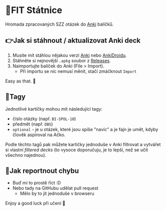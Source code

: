 # 📘FIT Státnice

Hromada zpracovaných SZZ otázek do [Anki](https://apps.ankiweb.net/) balíčků.
## 👉Jak si stáhnout / aktualizovat Anki deck
1. Musíte mít stáhlou nějakou verzi [Anki](https://apps.ankiweb.net/) nebo [AnkiDroidu](https://play.google.com/store/apps/details?id=com.ichi2.anki&hl=cs&gl=US).
2. Stáhněte si nejnovější `.apkg` soubor z [Releases](https://github.com/Morcinus/FIT-Statnice/releases).
3. Naimportujte balíček do Anki (File > Import).
	- Při importu se nic nemusí měnit, stačí zmáčknout `Import`

Easy as that. 🍻

## 📑Tagy
Jednotlivé kartičky mohou mít následující tagy:
- číslo otázky (např. `BI-SPOL-10`)
- předmět (např. `DBS`)
- `optional` - je u otázek, které jsou spíše "navíc" a je fajn je umět, kdyby člověk aspiroval na Ačko.

Podle těchto tagů pak můžete kartičky jednoduše v Anki filtrovat a vytvářet si vlastní _filtered decks_ (to vysoce doporučuju, je to lepší, než se učit všechno najednou).

## 🙋Jak reportnout chybu
- Buď mi to prostě říct :D
- Nebo tady na GitHubu udělat pull request
	- Mělo by to jít jednoduše v browseru

Enjoy a good luck při učení 👊
